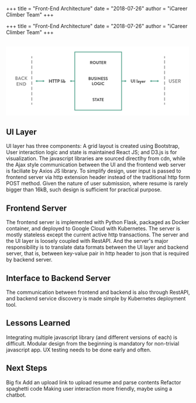 +++
title = "Front-End Architecture"
date = "2018-07-26"
author = "iCareer Climber Team"
+++

+++
title = "Front-End Architecture"
date = "2018-07-26"
author = "iCareer Climber Team"
+++

</br>

<img src="https://raw.githubusercontent.com/icareerclimber/source-code/master/content/howitworks/images_folder/frontend.png" width="500">

## UI Layer
UI layer has three components: A grid layout is created using Bootstrap, User interaction logic and state is maintained React JS; and D3.js is for visualization. The javascript libraries are sourced directlhy from cdn, while the Ajax style communication between the UI and the frontend web server is faciliate by Axios JS library. To simplify design, user input is passed to frontend server via http extension header instead of the traditional http form POST method. Given the nature of user submission, where resume is rarely bigger than 16kB, such design is sufficient for practical purpose.

## Frontend Server
The frontend server is implemented with Python Flask, packaged as Docker container, and deployed to Google Cloud with Kubernetes. The server is mostly stateless except the current active http transactions. The server and the UI layer is loosely coupled with RestAPI. And the server's major responsibility is to translate data formats between the UI layer and backend server, that is, between key-value pair in http header to json that is required by backend server.

## Interface to Backend Server
The communication between frontend and backend is also through RestAPI, and backend service discovery is made simple by Kubernetes deployment tool.

## Lessons Learned
Integrating multiple javascript library (and different versions of each) is difficult.
Modular design from the beginning is mandatory for non-trivial javascript app.
UX testing needs to be done early and often.

## Next Steps
Big fix
Add an upload link to upload resume and parse contents
Refactor spaghetti code
Making user interaction more friendly, maybe using a chatbot.
